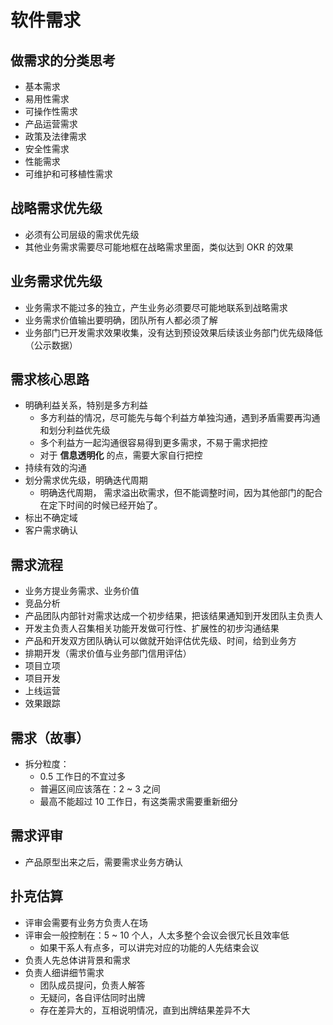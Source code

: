 

# 软件需求

## 做需求的分类思考

- 基本需求
- 易用性需求
- 可操作性需求
- 产品运营需求
- 政策及法律需求
- 安全性需求
- 性能需求
- 可维护和可移植性需求

## 战略需求优先级

- 必须有公司层级的需求优先级
- 其他业务需求需要尽可能地框在战略需求里面，类似达到 OKR 的效果

## 业务需求优先级

- 业务需求不能过多的独立，产生业务必须要尽可能地联系到战略需求
- 业务需求价值输出要明确，团队所有人都必须了解
- 业务部门已开发需求效果收集，没有达到预设效果后续该业务部门优先级降低（公示数据）

## 需求核心思路

- 明确利益关系，特别是多方利益
    - 多方利益的情况，尽可能先与每个利益方单独沟通，遇到矛盾需要再沟通和划分利益优先级
    - 多个利益方一起沟通很容易得到更多需求，不易于需求把控
    - 对于 **信息透明化** 的点，需要大家自行把控
- 持续有效的沟通
- 划分需求优先级，明确迭代周期
    - 明确迭代周期， 需求溢出砍需求，但不能调整时间，因为其他部门的配合在定下时间的时候已经开始了。
- 标出不确定域
- 客户需求确认

## 需求流程

- 业务方提业务需求、业务价值
- 竞品分析
- 产品团队内部针对需求达成一个初步结果，把该结果通知到开发团队主负责人
- 开发主负责人召集相关功能开发做可行性、扩展性的初步沟通结果
- 产品和开发双方团队确认可以做就开始评估优先级、时间，给到业务方
- 排期开发（需求价值与业务部门信用评估）
- 项目立项
- 项目开发
- 上线运营
- 效果跟踪

## 需求（故事）

- 拆分粒度：
    - 0.5 工作日的不宜过多
    - 普遍区间应该落在：2 ~ 3 之间
    - 最高不能超过 10 工作日，有这类需求需要重新细分


## 需求评审

- 产品原型出来之后，需要需求业务方确认

## 扑克估算

- 评审会需要有业务方负责人在场
- 评审会一般控制在：5 ~ 10 个人，人太多整个会议会很冗长且效率低
    - 如果干系人有点多，可以讲完对应的功能的人先结束会议
- 负责人先总体讲背景和需求
- 负责人细讲细节需求
    - 团队成员提问，负责人解答
    - 无疑问，各自评估同时出牌
    - 存在差异大的，互相说明情况，直到出牌结果差异不大









